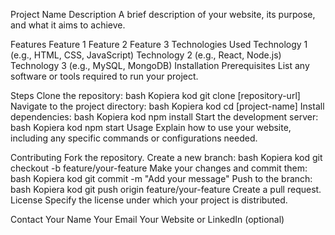 Project Name
Description
A brief description of your website, its purpose, and what it aims to achieve.

Features
Feature 1
Feature 2
Feature 3
Technologies Used
Technology 1 (e.g., HTML, CSS, JavaScript)
Technology 2 (e.g., React, Node.js)
Technology 3 (e.g., MySQL, MongoDB)
Installation
Prerequisites
List any software or tools required to run your project.

Steps
Clone the repository:
bash
Kopiera kod
git clone [repository-url]
Navigate to the project directory:
bash
Kopiera kod
cd [project-name]
Install dependencies:
bash
Kopiera kod
npm install
Start the development server:
bash
Kopiera kod
npm start
Usage
Explain how to use your website, including any specific commands or configurations needed.

Contributing
Fork the repository.
Create a new branch:
bash
Kopiera kod
git checkout -b feature/your-feature
Make your changes and commit them:
bash
Kopiera kod
git commit -m "Add your message"
Push to the branch:
bash
Kopiera kod
git push origin feature/your-feature
Create a pull request.
License
Specify the license under which your project is distributed.

Contact
Your Name
Your Email
Your Website or LinkedIn (optional)


